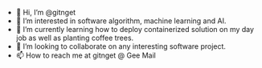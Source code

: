 - 👋 Hi, I’m @gitnget
- 👀 I’m interested in software algorithm, machine learning and AI.
- 🌱 I’m currently learning how to deploy containerized solution on my day job as well as planting coffee trees.
- 💞️ I’m looking to collaborate on any interesting software project.
- 📫 How to reach me at gitnget @ Gee Mail

<!---
gitnget/gitnget is a ✨ special ✨ repository because its `README.md` (this file) appears on your GitHub profile.
You can click the Preview link to take a look at your changes.
--->
